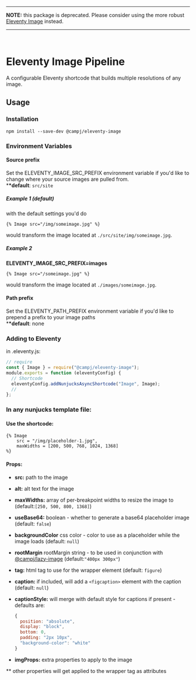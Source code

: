 <hr/>

**NOTE:** this package is deprecated. Please consider using the more robust [Eleventy Image](https://www.npmjs.com/package/@11ty/eleventy-img) instead.

<hr/>
<br/>

# Eleventy Image Pipeline

A configurable Eleventy shortcode that builds multiple resolutions of any image.

## Usage

### Installation

`npm install --save-dev @campj/eleventy-image`

### Environment Variables

#### Source prefix

Set the ELEVENTY_IMAGE_SRC_PREFIX environment variable if you'd like to change where your source images are pulled from.<br> \***\*default**: `src/site`

##### Example 1 (default)

with the default settings you'd do

```
{% Image src="/img/someimage.jpg" %}
```

would transform the image located at `./src/site/img/someimage.jpg`. <br>

##### Example 2

**ELEVENTY_IMAGE_SRC_PREFIX=images**

```
{% Image src="/someimage.jpg" %}
```

would transform the image located at `./images/someimage.jpg`.

#### Path prefix

Set the ELEVENTY_PATH_PREFIX environment variable if you'd like to prepend a prefix to your image paths<br> \***\*default**: none

### Adding to Eleventy

in .eleventy.js:

```js
// require
const { Image } = require("@campj/eleventy-image");
module.exports = function (eleventyConfig) {
  // Shortcode
  eleventyConfig.addNunjucksAsyncShortcode("Image", Image);
  //
};
```

### In any nunjucks template file:

#### Use the shortcode:

```
{% Image
    src = "/img/placeholder-1.jpg",
    maxWidths = [200, 500, 768, 1024, 1368]
%}
```

#### Props:

- **src:** path to the image
- **alt:** alt text for the image
- **maxWidths:** array of per-breakpoint widths to resize the image to (default:`[250, 500, 800, 1368]`)
- **useBase64:** boolean - whether to generate a base64 placeholder image (default: `false`)
- **backgroundColor** css color - color to use as a placeholder while the image loads (default: `null`)
- **rootMargin** rootMargin string - to be used in conjunction with [@campj/lazy-image](https://www.npmjs.com/package/@campj/lazy-image) (default:`"400px 300px"`)
- **tag:** html tag to use for the wrapper element (default: `figure`)
- **caption:** if included, will add a `<figcaption>` element with the caption (default: `null`)
- **captionStyle:** will merge with default style for captions if present - defaults are:

  ```js
  {
    position: "absolute",
    display: "block",
    bottom: 0,
    padding: "2px 10px",
    "background-color": "white"
  }
  ```

- **imgProps:** extra properties to apply to the image

\*\* other properties will get applied to the wrapper tag as attributes
